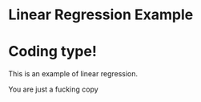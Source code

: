 # Linear Regression Example
# Coding type!

This is an example of linear regression.

You are just a fucking copy

